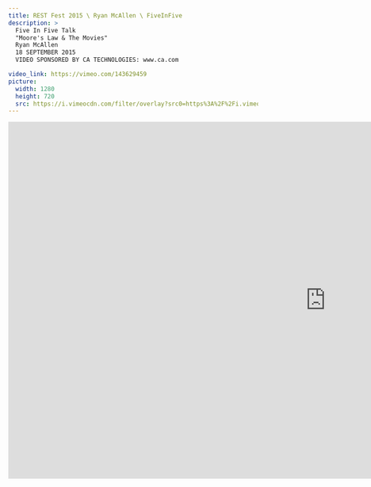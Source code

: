 ```yaml
---
title: REST Fest 2015 \ Ryan McAllen \ FiveInFive
description: >
  Five In Five Talk
  "Moore's Law & The Movies"
  Ryan McAllen
  18 SEPTEMBER 2015
  VIDEO SPONSORED BY CA TECHNOLOGIES: www.ca.com

video_link: https://vimeo.com/143629459
picture:
  width: 1280
  height: 720
  src: https://i.vimeocdn.com/filter/overlay?src0=https%3A%2F%2Fi.vimeocdn.com%2Fvideo%2F541267264_1280x720.jpg&src1=http%3A%2F%2Ff.vimeocdn.com%2Fp%2Fimages%2Fcrawler_play.png
---
```

<iframe src="https://player.vimeo.com/video/143629459?title=0&byline=0&portrait=0&badge=0&autopause=0&player_id=0" width="1280" height="720" frameborder="0" title="REST Fest 2015 \ Ryan McAllen \ FiveInFive" webkitallowfullscreen mozallowfullscreen allowfullscreen></iframe>